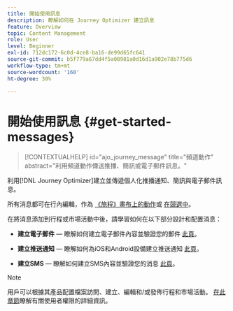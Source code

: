 ```yaml
---
title: 開始使用訊息
description: 瞭解如何在 Journey Optimizer 建立訊息
feature: Overview
topic: Content Management
role: User
level: Beginner
exl-id: 712dc172-6c0d-4ce8-ba16-de99d65fc641
source-git-commit: b5f779a67dd4f5a08981a0d16d1a902e78b775d6
workflow-type: tm+mt
source-wordcount: '160'
ht-degree: 30%

---
```


# 開始使用訊息 {#get-started-messages}

>[!CONTEXTUALHELP]
>id="ajo_journey_message"
>title="頻道動作"
>abstract="利用頻道動作傳送推播、簡訊或電子郵件訊息。"

利用[!DNL Journey Optimizer]建立並傳遞個人化推播通知、簡訊與電子郵件訊息。 

所有消息都可在行內編輯，作為 [《旅程》畫布上的動作](messages-in-journeys.md)或 [在競選中](messages-in-campaigns.md)。

在將消息添加到行程或市場活動中後，請學習如何在以下部分設計和配置消息：

* **建立電子郵件**  — 瞭解如何建立電子郵件內容並驗證您的郵件 [此頁](create-email.md)。

* **建立推送通知**  — 瞭解如何為iOS和Android設備建立推送通知 [此頁](create-push.md)。

* **建立SMS**  — 瞭解如何建立SMS內容並驗證您的消息 [此頁](create-sms.md)。

>[!NOTE]
>
>用戶可以根據其產品配置檔案訪問、建立、編輯和/或發佈行程和市場活動。 [在此章節](../administration/permissions.md)瞭解有關使用者權限的詳細資訊。
